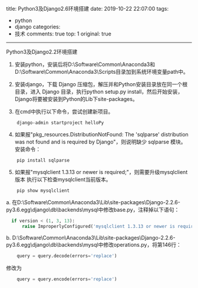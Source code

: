 title: Python3及Django2.6环境搭建
date: 2019-10-22 22:07:00
tags:
  - python
  - django
categories:
  - 技术
comments: true
top: 1
original: true

---

Python3及Django2.2环境搭建

1. 安装python，安装后将D:\Software\Common\Anaconda3和D:\Software\Common\Anaconda3\Scripts目录加到系统环境变量path中。

2. 安装django，下载 Django 压缩包，解压并和Python安装目录放在同一个根目录，进入 Django 目录，执行python setup.py install，然后开始安装，Django将要被安装到Python的Lib下site-packages。

3. 在cmd中执行以下命令，尝试创建新项目。

```
    django-admin startproject helloPy
```

4. 如果报"pkg_resources.DistributionNotFound: The 'sqlparse' distribution was not found and is required by Django"，则说明缺少 sqlparse 模块。
安装命令：

```
    pip install sqlparse
```

5. 如果报"mysqlclient 1.3.13 or newer is required;"，则需要升级mysqlclient版本
执行以下检查mysqlclient当前版本。

```
    pip show mysqlclient
```

  a. 在D:\Software\Common\Anaconda3\Lib\site-packages\Django-2.2.6-py3.6.egg\django\db\backends\mysql中修改base.py，注释掉以下语句：

```python
  if version < (1, 3, 13):
      raise ImproperlyConfigured('mysqlclient 1.3.13 or newer is required; you have %s.' % Database.__version__)
```

  b. D:\Software\Common\Anaconda3\Lib\site-packages\Django-2.2.6-py3.6.egg\django\db\backends\mysql中修改operations.py，将第146行：

```python
    query = query.decode(errors='replace') 
```

  修改为

```python
    query = query.encode(errors='replace')
```
  